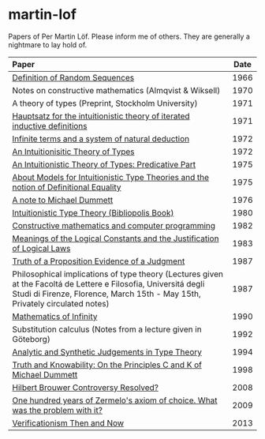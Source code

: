 martin-lof
==========

Papers of Per Martin Löf. Please inform me of others. They are generally a nightmare to lay hold of.

| Paper | Date |
|:------|:----:|
|[Definition of Random Sequences](pdfs/Definition-of-Random-Sequences-1966.pdf?raw=true)| 1966 |
|Notes on constructive mathematics (Almqvist & Wiksell)| 1970 |
|A theory of types (Preprint, Stockholm University)| 1971 |
|[Hauptsatz for the intuitionistic theory of iterated inductive definitions](pdfs/Hauptsatz-for-the-intuitionistic-theory-of-iterated-inductive-definitions-1971.pdf?raw=true)| 1971 |
|[Infinite terms and a system of natural deduction](pdfs/Infinite-terms-and-a-system-of-natural-deduction-1972.pdf?raw=true)| 1972 |
|[An Intuitionisitic Theory of Types](pdfs/An-Intuitionisitic-Theory-of-Types-1972.pdf?raw=true)| 1972 |
|[An Intuitionistic Theory of Types: Predicative Part](pdfs/An-Intuitionisitic-Theory-of-Types-Predicative-Part-1975.pdf?raw=true)| 1975 |
|[About Models for Intuitionistic Type Theories and the notion of Definitional Equality](pdfs/About-Models-for-Intuitionistic-Type-Theories-and-the-notion-of-Definitional-Equality-1975.pdf?raw=true)| 1975 |
|[A note to Michael Dummett](pdfs/Note-to-Michael-Dummett-1976.pdf?raw=true)| 1976 |
|[Intuitionistic Type Theory (Bibliopolis Book)](pdfs/Bibliopolis-Book-1980.pdf?raw=true)| 1980 |
|[Constructive mathematics and computer programming](pdfs/Constructive-mathematics-and-computer-programming-1982.pdf?raw=true)| 1982 |
|[Meanings of the Logical Constants and the Justification of Logical Laws](pdfs/Meanings-of-the-Logical-Constants-1983.pdf?raw=true)| 1983 |
|[Truth of a Proposition Evidence of a Judgment](pdfs/Truth-of-a-Proposition-Evidence-of-a-Judgment-1987.pdf?raw=true)| 1987 |
|Philosophical implications of type theory (Lectures given at the Facoltá de Lettere e Filosofia, Universitá degli Studi di Firenze, Florence, March 15th - May 15th, Privately circulated notes)| 1987 |
|[Mathematics of Infinity](pdfs/Mathematics-of-Infinity.pdf?raw=true)| 1990 |
|Substitution calculus (Notes from a lecture given in Göteborg)| 1992 |
|[Analytic and Synthetic Judgements in Type Theory](pdfs/Martin-Lof-Analytic-and-Synthetic-Judgements-in-Type-Theory.pdf?raw=true)| 1994 |
|[Truth and Knowability: On the Principles C and K of Michael Dummett](pdfs/Truth-and-Knowability-On-the-Principles-C-and-K-of-Michael-Dummett-1998.pdf?raw=true)| 1998 |
|[Hilbert Brouwer Controversy Resolved?](pdfs/Hilbert-Brouwer-Controversy-Resolved-2008.pdf?raw=true)| 2008 |
|[One hundred years of Zermelo's axiom of choice. What was the problem with it?](pdfs/One-hundred-years-of-Zermelo-s-axiom-of-choice-what-was-the-problem-with-it-2009.pdf?raw=true)| 2009 |
|[Verificationism Then and Now](pdfs/Martin-Lof-Verificationism-Then-and-Now-2013.pdf?raw=true)| 2013 |

